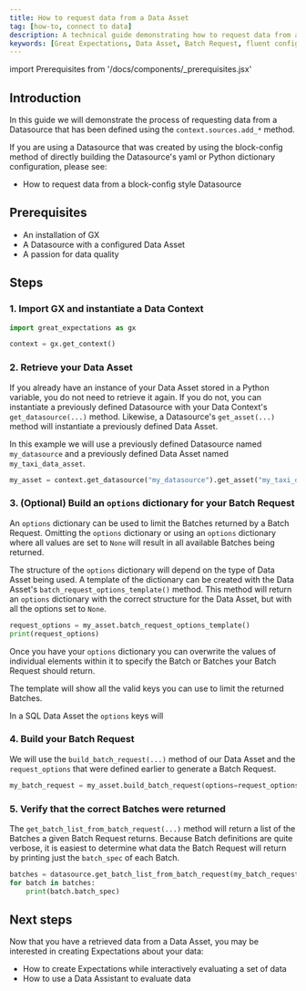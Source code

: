 ```yaml
---
title: How to request data from a Data Asset
tag: [how-to, connect to data]
description: A technical guide demonstrating how to request data from a Data Asset.
keywords: [Great Expectations, Data Asset, Batch Request, fluent configuration method]
---
```


<!-- Import statements start here. -->
import Prerequisites from '/docs/components/_prerequisites.jsx'

## Introduction

In this guide we will demonstrate the process of requesting data from a Datasource that has been defined using the `context.sources.add_*` method.

If you are using a Datasource that was created by using the block-config method of directly building the Datasource's yaml or Python dictionary configuration, please see:
- How to request data from a block-config style Datasource

## Prerequisites

<Prerequisites requirePython = {false} requireInstallation = {false} requireDataContext = {false} requireSourceData = {null} requireDatasource = {false} requireExpectationSuite = {false}>

- An installation of GX
- A Datasource with a configured Data Asset
- A passion for data quality

</Prerequisites> 

## Steps

### 1. Import GX and instantiate a Data Context

```python title="Python code"
import great_expectations as gx

context = gx.get_context()
```

### 2. Retrieve your Data Asset

If you already have an instance of your Data Asset stored in a Python variable, you do not need to retrieve it again.  If you do not, you can instantiate a previously defined Datasource with your Data Context's `get_datasource(...)` method.  Likewise, a Datasource's `get_asset(...)` method will instantiate a previously defined Data Asset.

In this example we will use a previously defined Datasource named `my_datasource` and a previously defined Data Asset named `my_taxi_data_asset`.

```python title="Python code
my_asset = context.get_datasource("my_datasource").get_asset("my_taxi_data_asset")
```

### 3. (Optional) Build an `options` dictionary for your Batch Request

An `options` dictionary can be used to limit the Batches returned by a Batch Request.  Omitting the `options` dictionary or using an `options` dictionary where all values are set to `None` will result in all available Batches being returned.

The structure of the `options` dictionary will depend on the type of Data Asset being used.  A template of the dictionary can be created with the Data Asset's `batch_request_options_template()` method.  This method will return an `options` dictionary with the correct structure for the Data Asset, but with all the options set to `None`.

```python title="Python code"
request_options = my_asset.batch_request_options_template()
print(request_options)
```

Once you have your `options` dictionary you can overwrite the values of individual elements within it to specify the Batch or Batches your Batch Request should return.

The template will show all the valid keys you can use to limit the returned Batches.


In a SQL Data Asset the `options` keys will 

### 4. Build your Batch Request

We will use the `build_batch_request(...)` method of our Data Asset and the `request_options` that were defined earlier to generate a Batch Request.

```python title="Python code"
my_batch_request = my_asset.build_batch_request(options=request_options)
```

### 5. Verify that the correct Batches were returned

The `get_batch_list_from_batch_request(...)` method will return a list of the Batches a given Batch Request returns.  Because Batch definitions are quite verbose, it is easiest to determine what data the Batch Request will return by printing just the `batch_spec` of each Batch.

```python title="Python code"
batches = datasource.get_batch_list_from_batch_request(my_batch_request)
for batch in batches:
    print(batch.batch_spec)
```

## Next steps

Now that you have a retrieved data from a Data Asset, you may be interested in creating Expectations about your data:
- How to create Expectations while interactively evaluating a set of data
- How to use a Data Assistant to evaluate data


